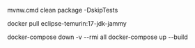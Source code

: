mvnw.cmd clean package -DskipTests 

docker pull eclipse-temurin:17-jdk-jammy

docker-compose down -v --rmi all
docker-compose up --build